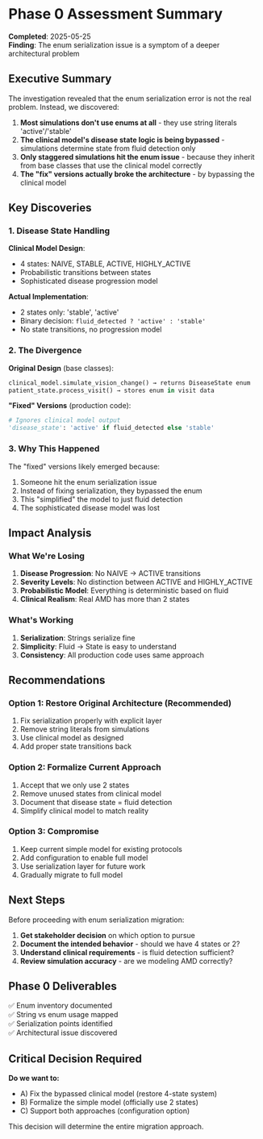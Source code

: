 # Phase 0 Assessment Summary

**Completed**: 2025-05-25  
**Finding**: The enum serialization issue is a symptom of a deeper architectural problem

## Executive Summary

The investigation revealed that the enum serialization error is not the real problem. Instead, we discovered:

1. **Most simulations don't use enums at all** - they use string literals 'active'/'stable'
2. **The clinical model's disease state logic is being bypassed** - simulations determine state from fluid detection only
3. **Only staggered simulations hit the enum issue** - because they inherit from base classes that use the clinical model correctly
4. **The "fix" versions actually broke the architecture** - by bypassing the clinical model

## Key Discoveries

### 1. Disease State Handling

**Clinical Model Design**: 
- 4 states: NAIVE, STABLE, ACTIVE, HIGHLY_ACTIVE
- Probabilistic transitions between states
- Sophisticated disease progression model

**Actual Implementation**:
- 2 states only: 'stable', 'active' 
- Binary decision: `fluid_detected ? 'active' : 'stable'`
- No state transitions, no progression model

### 2. The Divergence

**Original Design** (base classes):
```python
clinical_model.simulate_vision_change() → returns DiseaseState enum
patient_state.process_visit() → stores enum in visit data
```

**"Fixed" Versions** (production code):
```python
# Ignores clinical model output
'disease_state': 'active' if fluid_detected else 'stable'
```

### 3. Why This Happened

The "fixed" versions likely emerged because:
1. Someone hit the enum serialization issue
2. Instead of fixing serialization, they bypassed the enum
3. This "simplified" the model to just fluid detection
4. The sophisticated disease model was lost

## Impact Analysis

### What We're Losing

1. **Disease Progression**: No NAIVE → ACTIVE transitions
2. **Severity Levels**: No distinction between ACTIVE and HIGHLY_ACTIVE  
3. **Probabilistic Model**: Everything is deterministic based on fluid
4. **Clinical Realism**: Real AMD has more than 2 states

### What's Working

1. **Serialization**: Strings serialize fine
2. **Simplicity**: Fluid → State is easy to understand
3. **Consistency**: All production code uses same approach

## Recommendations

### Option 1: Restore Original Architecture (Recommended)
1. Fix serialization properly with explicit layer
2. Remove string literals from simulations
3. Use clinical model as designed
4. Add proper state transitions back

### Option 2: Formalize Current Approach
1. Accept that we only use 2 states
2. Remove unused states from clinical model
3. Document that disease state = fluid detection
4. Simplify clinical model to match reality

### Option 3: Compromise
1. Keep current simple model for existing protocols
2. Add configuration to enable full model
3. Use serialization layer for future work
4. Gradually migrate to full model

## Next Steps

Before proceeding with enum serialization migration:

1. **Get stakeholder decision** on which option to pursue
2. **Document the intended behavior** - should we have 4 states or 2?
3. **Understand clinical requirements** - is fluid detection sufficient?
4. **Review simulation accuracy** - are we modeling AMD correctly?

## Phase 0 Deliverables

✅ Enum inventory documented  
✅ String vs enum usage mapped  
✅ Serialization points identified  
✅ Architectural issue discovered  

## Critical Decision Required

**Do we want to:**
- A) Fix the bypassed clinical model (restore 4-state system)
- B) Formalize the simple model (officially use 2 states)
- C) Support both approaches (configuration option)

This decision will determine the entire migration approach.